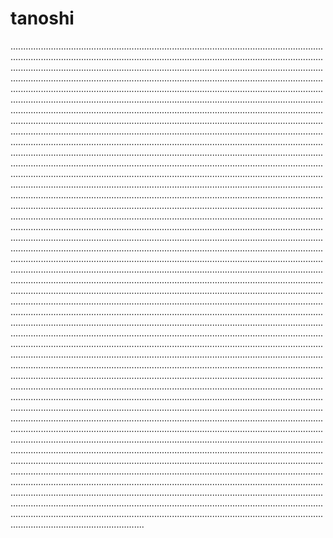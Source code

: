 # tanoshi
.................................................................................................................................................................................................................................................................................................................................................................................................................................................................................................................................................................................................................................................................................................................................................................................................................................................................................................................................................................................................................................................................................................................................................................................................................................................................................................................................................................................................................................................................................................................................................................................................................................................................................................................................................................................................................................................................................................................................................................................................................................................................................................................................................................................................................................................................................................................................................................................................................................................................................................................................................................................................................................................................................................................................................................................................................................................................................................................................................................................................................................................................................................................................................................................................................................................................................................................................................................................................................................................................................................................................................................................................................................................................................................................................................................................................................................................................................................................................................................................................................................................................................................................................................................................................................................................................................................................................................................................................................................................................................................................................................................................................................................................................................................................................................................................................................................................................................................................................................................................................................................................................................................................................................................................................................................................................................................................................................................................................................................................................................................................................................................................................................................................................................................................................................................................................................................................................